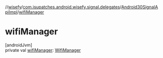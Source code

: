 //[wisefy](../../../index.md)/[com.isupatches.android.wisefy.signal.delegates](../index.md)/[Android30SignalApiImpl](index.md)/[wifiManager](wifi-manager.md)

# wifiManager

[androidJvm]\
private val [wifiManager](wifi-manager.md): [WifiManager](https://developer.android.com/reference/kotlin/android/net/wifi/WifiManager.html)
